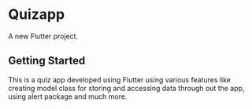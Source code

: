 # Quizapp

A new Flutter project.

## Getting Started

This is a quiz app developed using Flutter using various features like creating model class for storing and accessing data through out the app, using alert package and much more.

